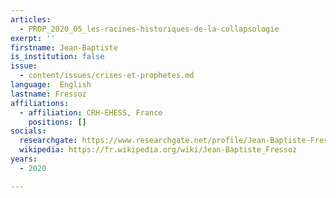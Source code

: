 ```yaml
---
articles:
  - PROP_2020_05_les-racines-historiques-de-la-collapsologie
exerpt: ''
firstname: Jean-Baptiste
is_institution: false
issue:
  - content/issues/crises-et-prophetes.md
language:  English
lastname: Fressoz
affiliations:
  - affiliation: CRH-EHESS, France
    positions: []
socials:
  researchgate: https://www.researchgate.net/profile/Jean-Baptiste-Fressoz
  wikipedia: https://fr.wikipedia.org/wiki/Jean-Baptiste_Fressoz
years:
  - 2020

---
```

